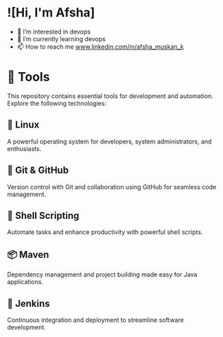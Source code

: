 # ![Hi, I'm Afsha]


- 👀 I’m interested in devops 
- 🌱 I’m currently learning devops 
- 📫 How to reach me www.linkedin.com/in/afsha_muskan_k

# 🚀 Tools

This repository contains essential tools for development and automation. Explore the following technologies:

## 🐧 Linux
A powerful operating system for developers, system administrators, and enthusiasts.

## 🌱 Git & GitHub
Version control with Git and collaboration using GitHub for seamless code management.

## 📜 Shell Scripting
Automate tasks and enhance productivity with powerful shell scripts.

## 📦 Maven
Dependency management and project building made easy for Java applications.

## 🔧 Jenkins
Continuous integration and deployment to streamline software development.
